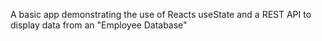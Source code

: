 A basic app demonstrating the use of Reacts useState and a REST API to display data from an "Employee Database"
